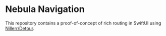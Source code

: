 # Nebula Navigation

This repository contains a proof-of-concept of rich routing in SwiftUI using [Nillerr/Detour](https://github.com/Nillerr/Detour).